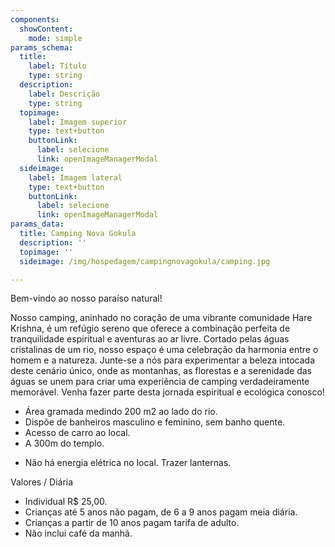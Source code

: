 ```yaml
---
components:
  showContent:
    mode: simple
params_schema:
  title:
    label: Título
    type: string
  description:
    label: Descrição
    type: string
  topimage:
    label: Imagem superior
    type: text+button
    buttonLink:
      label: selecione
      link: openImageManagerModal
  sideimage:
    label: Imagem lateral
    type: text+button
    buttonLink:
      label: selecione
      link: openImageManagerModal
params_data:
  title: Camping Nova Gokula
  description: ''
  topimage: ''
  sideimage: /img/hospedagem/campingnovagokula/camping.jpg

---
```


Bem-vindo ao nosso paraíso natural!

Nosso camping, aninhado no coração de uma vibrante comunidade Hare Krishna, é um refúgio sereno que oferece a combinação perfeita de tranquilidade espiritual e aventuras ao ar livre. Cortado pelas águas cristalinas de um rio, nosso espaço é uma celebração da harmonia entre o homem e a natureza. Junte-se a nós para experimentar a beleza intocada deste cenário único, onde as montanhas, as florestas e a serenidade das águas se unem para criar uma experiência de camping verdadeiramente memorável. Venha fazer parte desta jornada espiritual e ecológica conosco!

- Área gramada medindo 200 m2 ao lado do rio.
- Dispõe de banheiros masculino e feminino, sem banho quente.
- Acesso de carro ao local.
- A 300m do templo.
* Não há energia elétrica no local. Trazer lanternas.

Valores / Diária
- Individual R$ 25,00.
- Crianças até 5 anos não pagam, de 6 a 9 anos pagam meia diária.
- Crianças a partir de 10 anos pagam tarifa de adulto.
- Não inclui café da manhã.